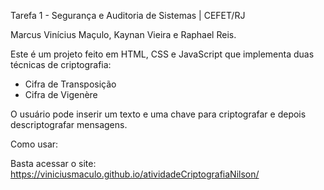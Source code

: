 Tarefa 1 - Segurança e Auditoria de Sistemas | CEFET/RJ

Marcus Vinícius Maçulo, Kaynan Vieira e Raphael Reis.

Este é um projeto feito em HTML, CSS e JavaScript que implementa duas técnicas de criptografia:

- Cifra de Transposição
- Cifra de Vigenère

O usuário pode inserir um texto e uma chave para criptografar e depois descriptografar mensagens.

Como usar:

Basta acessar o site: https://viniciusmaculo.github.io/atividadeCriptografiaNilson/
